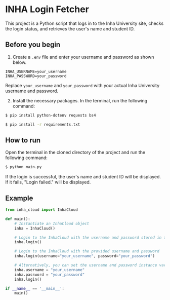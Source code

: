 # INHA Login Fetcher

This project is a Python script that logs in to the Inha University site, checks the login status, and retrieves the user's name and student ID.

## Before you begin

1. Create a `.env` file and enter your username and password as shown below.

``` env
INHA_USERNAME=your_username
INHA_PASSWORD=your_password
```

Replace `your_username` and `your_password` with your actual Inha University username and password.

2. Install the necessary packages. In the terminal, run the following command:

``` sh
$ pip install python-dotenv requests bs4
```

``` sh
$ pip install -r requirements.txt
```

## How to run

Open the terminal in the cloned directory of the project and run the following command:

``` sh
$ python main.py
```

If the login is successful, the user's name and student ID will be displayed. If it fails, "Login failed." will be displayed.

## Example

``` python
from inha_cloud import InhaCloud

def main():
    # Instantiate an InhaCloud object
    inha = InhaCloud()

    # Login to the InhaCloud with the username and password stored in the .env file
    inha.login()

    # Login to the InhaCloud with the provided username and password
    inha.login(username="your_username", password="your_password")

    # Alternatively, you can set the username and password instance variables and then login without passing them as arguments
    inha.username = "your_username"
    inha.password = "your_password"
    inha.login()

if __name__ == '__main__':
    main()
```